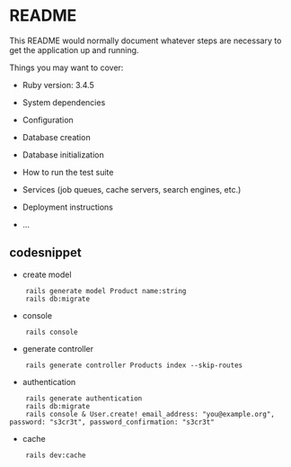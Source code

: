 # README

This README would normally document whatever steps are necessary to get the
application up and running.

Things you may want to cover:

* Ruby version: 3.4.5

* System dependencies

* Configuration

* Database creation

* Database initialization

* How to run the test suite

* Services (job queues, cache servers, search engines, etc.)

* Deployment instructions

* ...

## codesnippet
- create model
```shell
    rails generate model Product name:string
    rails db:migrate
```
- console
```shell
    rails console
```
- generate controller
```shell
    rails generate controller Products index --skip-routes
```

- authentication
```shell
    rails generate authentication
    rails db:migrate
    rails console & User.create! email_address: "you@example.org", password: "s3cr3t", password_confirmation: "s3cr3t"
```

- cache
```shell
    rails dev:cache
```
